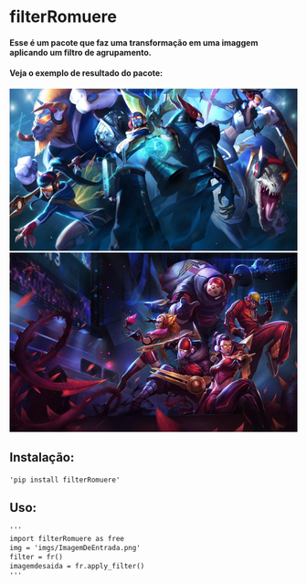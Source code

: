 filterRomuere
=============

#### Esse é um pacote que faz uma transformação em uma imaggem aplicando um filtro de agrupamento.
#### Veja o exemplo de resultado do pacote:

![Imagem de entrada.](imgs/entrada.jpg)
![Imagem de entrada.](imgs/saida.jpg)

## Instalação:

    'pip install filterRomuere'

## Uso:

    '''
    import filterRomuere as free
    img = 'imgs/ImagemDeEntrada.png'
    filter = fr()
    imagemdesaida = fr.apply_filter()
    '''